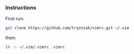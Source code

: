 ### Instructions

First run:
```bash
git clone https://github.com/tryzniak/vimrc.git ~/.vim
```

then:
```bash
ln -s ~/.vim/.vimrc .vimrc
```

